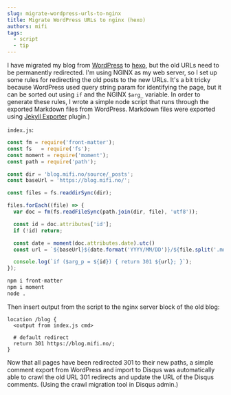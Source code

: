 ```yaml
---
slug: migrate-wordpress-urls-to-nginx
title: Migrate WordPress URLs to nginx (hexo)
authors: mifi
tags:
  - script
  - tip
---
```

I have migrated my blog from [WordPress](https://wordpress.org/) to [hexo](https://hexo.io/), but the old URLs need to be permanently redirected.
I'm using NGINX as my web server, so I set up some rules for redirecting the old posts to the new URLs. It's a bit tricky because WordPress used query string param for identifying the page, but it can be sorted out using `if` and the NGINX `$arg_` variable. In order to generate these rules, I wrote a simple node script that runs through the exported Markdown files from WordPress. Markdown files were exported using [Jekyll Exporter](https://nb.wordpress.org/plugins/jekyll-exporter/) plugin.)

<!--truncate-->

`index.js`:
```javascript
const fm = require('front-matter');
const fs   = require('fs');
const moment = require('moment');
const path = require('path');

const dir = 'blog.mifi.no/source/_posts';
const baseUrl = 'https://blog.mifi.no/';

const files = fs.readdirSync(dir);

files.forEach((file) => {
  var doc = fm(fs.readFileSync(path.join(dir, file), 'utf8'));

  const id = doc.attributes['id'];
  if (!id) return;

  const date = moment(doc.attributes.date).utc()
  const url = `${baseUrl}${date.format('YYYY/MM/DD')}/${file.split('.md')[0]}`;

  console.log(`if ($arg_p = ${id}) { return 301 ${url}; }`);
});
```
```bash
npm i front-matter
npm i moment
node .
```

Then insert output from the script to the nginx server block of the old blog:

```
location /blog {
  <output from index.js cmd>

  # default redirect
  return 301 https://blog.mifi.no/;
}
```

Now that all pages have been redirected 301 to their new paths, a simple comment export from WordPress and import to Disqus was automatically able to crawl the old URL 301 redirects and update the URL of the Disqus comments. (Using the crawl migration tool in Disqus admin.)
